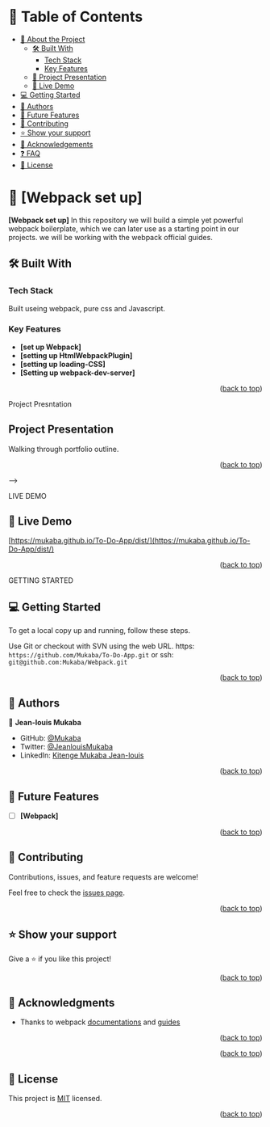 
<a name="readme-top"></a>

<div align="center">

  <br/>

</div>

<!-- TABLE OF CONTENTS -->

# 📗 Table of Contents

- [📖 About the Project](#about-project)
  - [🛠 Built With](#built-with)
    - [Tech Stack](#tech-stack)
    - [Key Features](#key-features)
  - [:movie_camera: Project Presentation](#project-presentation)
  - [🚀 Live Demo](#live-demo)
- [💻 Getting Started](#getting-started)
- [👥 Authors](#authors)
- [🔭 Future Features](#future-features)
- [🤝 Contributing](#contributing)
- [⭐️ Show your support](#support)
- [🙏 Acknowledgements](#acknowledgements)
- [❓ FAQ](#faq)
- [📝 License](#license)

<!-- PROJECT DESCRIPTION -->

# 📖 [Webpack set up] <a name="about-project"></a>


**[Webpack set up]**
In this repository we will build a simple yet powerful webpack boilerplate, which we can later use as a starting point in our projects. we will be working with the webpack official guides.

## 🛠 Built With <a name="built-with"></a>

### Tech Stack <a name="tech-stack"></a>

Built useing webpack, pure css and Javascript.

<!-- Features -->

### Key Features <a name="key-features"></a>

- **[set up Webpack]**
- **[setting up HtmlWebpackPlugin]**
- **[setting up loading-CSS]**
- **[Setting up webpack-dev-server]**

<p align="right">(<a href="#readme-top">back to top</a>)</p>

Project Presntation

## Project Presentation <a name="project-presentation"></a>

Walking through portfolio outline.

<!-- - [Project Presentation Link] [https://www.loom.com/share/c6233d33ab7a4ee38d14e0ebe4334fa7](https://www.loom.com/share/c6233d33ab7a4ee38d14e0ebe4334fa7) -->

<p align="right">(<a href="#readme-top">back to top</a>)</p> -->

LIVE DEMO

## 🚀 Live Demo <a name="live-demo"></a>

[https://mukaba.github.io/To-Do-App/dist/](https://mukaba.github.io/To-Do-App/dist/)

<p align="right">(<a href="#readme-top">back to top</a>)</p>

GETTING STARTED

## 💻 Getting Started <a name="getting-started"></a>

To get a local copy up and running, follow these steps.

Use Git or checkout with SVN using the web URL.
https: `https://github.com/Mukaba/To-Do-App.git` or 
ssh: `git@github.com:Mukaba/Webpack.git`


<p align="right">(<a href="#readme-top">back to top</a>)</p>

<!-- AUTHORS -->

## 👥 Authors <a name="authors"></a>

👤 **Jean-louis Mukaba**

- GitHub: [@Mukaba](https://github.com/mukaba)
- Twitter: [@JeanlouisMukaba](https://twitter.com/JeanlouisMukaba)
- LinkedIn: [Kitenge Mukaba Jean-louis](https://www.linkedin.com/in/kitenge-mukaba-jean-louis-71a2441bb/)

<p align="right">(<a href="#readme-top">back to top</a>)</p>

<!-- FUTURE FEATURES -->

## 🔭 Future Features <a name="future-features"></a>

- [ ] **[Webpack]**

<p align="right">(<a href="#readme-top">back to top</a>)</p>

<!-- CONTRIBUTING -->

## 🤝 Contributing <a name="contributing"></a>

Contributions, issues, and feature requests are welcome!

Feel free to check the [issues page](https://github.com/Mukaba/To-Do-App/issues).

<p align="right">(<a href="#readme-top">back to top</a>)</p>

<!-- SUPPORT -->

## ⭐️ Show your support <a name="support"></a>

Give a ⭐️ if you like this project!

<p align="right">(<a href="#readme-top">back to top</a>)</p>

<!-- ACKNOWLEDGEMENTS -->

## 🙏 Acknowledgments <a name="acknowledgements"></a>

- Thanks to webpack [documentations](https://webpack.js.org/guides) and [guides](https://webpack.js.org/guides)

<p align="right">(<a href="#readme-top">back to top</a>)</p>

<p align="right">(<a href="#readme-top">back to top</a>)</p>

<!-- LICENSE -->

## 📝 License <a name="license"></a>

This project is [MIT](./LICENSE) licensed.

<p align="right">(<a href="#readme-top">back to top</a>)</p>
